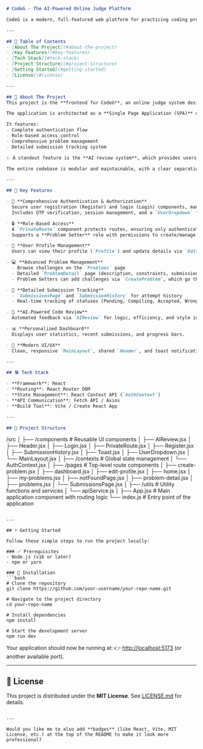 ```markdown
# CodeG - The AI-Powered Online Judge Platform

CodeG is a modern, full-featured web platform for practicing coding problems, managing submissions, and receiving AI-powered feedback. Built with **React**, it provides a seamless and modular frontend experience for both competitive programmers and students learning to code, with distinct user roles for problem setters and standard users.

---

## 📑 Table of Contents
- [About The Project](#about-the-project)
- [Key Features](#key-features)
- [Tech Stack](#tech-stack)
- [Project Structure](#project-structure)
- [Getting Started](#getting-started)
- [License](#license)

---

## 📖 About The Project
This project is the **frontend for CodeG**, an online judge system designed to be robust, scalable, and user-friendly.  

The application is architected as a **Single Page Application (SPA)** using **React** and **react-router-dom** for navigation.  

It features:
- Complete authentication flow
- Role-based access control
- Comprehensive problem management
- Detailed submission tracking system

✨ A standout feature is the **AI review system**, which provides users with insightful feedback on their code submissions — going beyond simple pass/fail test cases.

The entire codebase is modular and maintainable, with a clear separation of concerns between UI components, page-level logic, and state management.

---

## 🚀 Key Features

- 🔐 **Comprehensive Authentication & Authorization**  
  Secure user registration (Register) and login (Login) components, managed globally via `AuthContext`.  
  Includes OTP verification, session management, and a `UserDropdown` for profile/logout actions.

- 🔒 **Role-Based Access**  
  A `PrivateRoute` component protects routes, ensuring only authenticated users can access them.  
  Supports a **Problem Setter** role with permissions to create/manage problems.

- 👤 **User Profile Management**  
  Users can view their profile (`Profile`) and update details via `EditProfile`.

- 💻 **Advanced Problem Management**  
  - Browse challenges on the `Problems` page  
  - Detailed `ProblemDetail` page (description, constraints, submission UI)  
  - Problem Setters can add challenges via `CreateProblem`, which go through an approval workflow  

- 🚀 **Detailed Submission Tracking**  
  - `SubmissionsPage` and `SubmissionHistory` for attempt history  
  - Real-time tracking of statuses (Pending, Compiling, Accepted, Wrong Answer, etc.)

- 🤖 **AI-Powered Code Review**  
  Automated feedback via `AIReview` for logic, efficiency, and style improvements.

- 📊 **Personalized Dashboard**  
  Displays user statistics, recent submissions, and progress bars.

- 🎨 **Modern UI/UX**  
  Clean, responsive `MainLayout`, shared `Header`, and toast notifications.

---

## 🛠️ Tech Stack

- **Framework**: React  
- **Routing**: React Router DOM  
- **State Management**: React Context API (`AuthContext`)  
- **API Communication**: Fetch API / Axios  
- **Build Tool**: Vite / Create React App  

---

## 📂 Project Structure

```

/src
│
├── /components             # Reusable UI components
│   ├── AIReview\.jsx
│   ├── Header.jsx
│   ├── Login.jsx
│   ├── PrivateRoute.jsx
│   ├── Register.jsx
│   ├── SubmissionHistory.jsx
│   ├── Toast.jsx
│   ├── UserDropdown.jsx
│   └── MainLayout.jsx
│
├── /contexts               # Global state management
│   └── AuthContext.jsx
│
├── /pages                  # Top-level route components
│   ├── create-problem.jsx
│   ├── dashboard.jsx
│   ├── edit-profile.jsx
│   ├── home.jsx
│   ├── my-problems.jsx
│   ├── notFoundPage.jsx
│   ├── problem-detail.jsx
│   ├── problems.jsx
│   └── SubmissionsPage.jsx
│
├── /utils                  # Utility functions and services
│   └── apiService.js
│
├── App.jsx                 # Main application component with routing logic
└── index.js                # Entry point of the application

````

---

## ⚡ Getting Started

Follow these simple steps to run the project locally:

### ✅ Prerequisites
- Node.js (v16 or later)
- npm or yarn

### 🔧 Installation
```bash
# Clone the repository
git clone https://github.com/your-username/your-repo-name.git

# Navigate to the project directory
cd your-repo-name

# Install dependencies
npm install

# Start the development server
npm run dev
````

Your application should now be running at:
👉 [http://localhost:5173](http://localhost:5173) (or another available port).

---

## 📜 License

This project is distributed under the **MIT License**.
See [LICENSE.md](LICENSE.md) for details.

```

---

Would you like me to also add **badges** (like React, Vite, MIT License, etc.) at the top of the README to make it look more professional?
```
